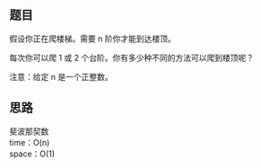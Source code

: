 题目
----------------------------------------
假设你正在爬楼梯。需要 n 阶你才能到达楼顶。  

每次你可以爬 1 或 2 个台阶。你有多少种不同的方法可以爬到楼顶呢？  

注意：给定 n 是一个正整数。  

思路
---------------------------------------
斐波那契数    
time：O(n)  
space：O(1)  
